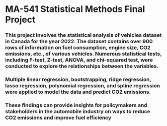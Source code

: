 # MA-541 Statistical Methods Final Project
### This project involves the statistical analysis of vehicles dataset in Canada for the year 2022. The  dataset contains over 900 rows of information on fuel consumption, engine size, CO2 emissions, etc., of various vehicles. Numerous statistical tests, including F-test, Z-test, ANOVA, and chi-squared test, were conducted to explore the relationships between the variables. 
### Multiple linear regression, bootstrapping, ridge regression, lasso regression, polynomial regression, and spline regression were applied to model the data and predict CO2 emissions. 
### These findings can provide insights for policymakers and stakeholders in the automobile industry on ways to reduce CO2 emissions and improve fuel efficiency
